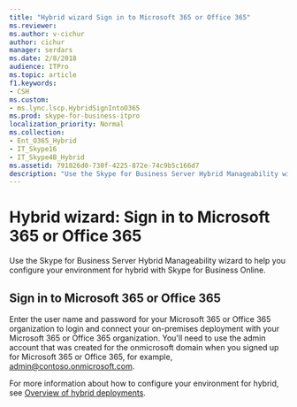 ```yaml
---
title: "Hybrid wizard Sign in to Microsoft 365 or Office 365"
ms.reviewer: 
ms.author: v-cichur
author: cichur
manager: serdars
ms.date: 2/8/2018
audience: ITPro
ms.topic: article
f1.keywords:
- CSH
ms.custom:
- ms.lync.lscp.HybridSignIntoO365
ms.prod: skype-for-business-itpro
localization_priority: Normal
ms.collection:
- Ent_O365_Hybrid
- IT_Skype16
- IT_Skype4B_Hybrid
ms.assetid: 791026d0-730f-4225-872e-74c9b5c166d7
description: "Use the Skype for Business Server Hybrid Manageability wizard to help you configure your environment for hybrid with Skype for Business Online."
---
```


# Hybrid wizard: Sign in to Microsoft 365 or Office 365

Use the Skype for Business Server Hybrid Manageability wizard to help you configure your environment for hybrid with Skype for Business Online.

## Sign in to Microsoft 365 or Office 365

Enter the user name and password for your Microsoft 365 or Office 365 organization to login and connect your on-premises deployment with your Microsoft 365 or Office 365 organization. You'll need to use the admin account that was created for the onmicrosoft domain when you signed up for Microsoft 365 or Office 365, for example, admin@contoso.onmicrosoft.com.

For more information about how to configure your environment for hybrid, see [Overview of hybrid deployments](https://technet.microsoft.com/library/f6610f2f-c804-4f36-81fc-7aa3297bb4a2.aspx).


